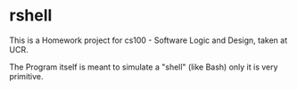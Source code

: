 # rshell
This is a Homework project for cs100 - Software Logic and Design, taken at UCR.

The Program itself is meant to simulate a "shell" (like Bash) only it is very primitive.
